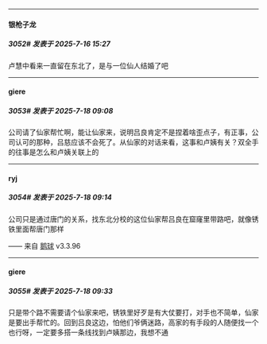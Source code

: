 ﻿
*****

####  银枪子龙  
##### 3052#       发表于 2025-7-16 15:27

卢慧中看来一直留在东北了，是与一位仙人结婚了吧


*****

####  giere  
##### 3053#       发表于 2025-7-18 09:08

公司请了仙家帮忙啊，能让仙家来，说明吕良肯定不是捏着啥歪点子，有正事，公司认可的那种，吕慈应该不会死了。从仙家的对话来看，这事和卢姨有关？双全手的往事是怎么和卢姨关联上的

*****

####  ryj  
##### 3054#       发表于 2025-7-18 09:14

公司只是通过唐门的关系，找东北分校的这位仙家帮吕良在窟窿里带路吧，就像锈铁里面帮唐门那样

—— 来自 [鹅球](https://www.pgyer.com/GcUxKd4w) v3.3.96


*****

####  giere  
##### 3055#       发表于 2025-7-18 09:33

只是带个路不需要请个仙家来吧，锈铁里好歹是有大仗要打，对手也不简单，仙家是要出手帮忙的。回到吕良这边，怕他们爷俩迷路，高家的有手段的人随便找一个也行呀，一定要多搭一条线找到卢姨那边，我想不通

